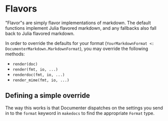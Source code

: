 # Flavors

"Flavor"s are simply flavor implementations of markdown.  The default functions implement Julia flavored markdown, and any fallbacks also fall back to Julia flavored markdown.  

In order to override the defaults for your format (`YourMarkdownFormat <: DocumenterMarkdown.MarkdownFormat`), you may override the following methods:

- `render(doc)`
- `render(fmt, io, ...)`
- `renderdoc(fmt, io, ...)`
- `render_mime(fmt, io, ...)`

## Defining a simple override

The way this works is that Documenter dispatches on the settings you send in to the `format` keyword in `makedocs` to find the appropriate `Format` type.